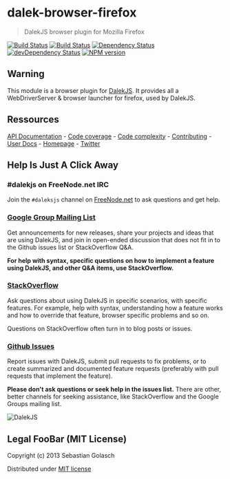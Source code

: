 dalek-browser-firefox
=====================

> DalekJS browser plugin for Mozilla Firefox

[![Build Status](https://travis-ci.org/dalekjs/dalek-browser-firefox.png)](https://travis-ci.org/dalekjs/dalek-browser-firefox)
[![Build Status](https://drone.io/github.com/dalekjs/dalek-browser-firefox/status.png)](https://drone.io/github.com/dalekjs/dalek-browser-firefox/latest)
[![Dependency Status](https://david-dm.org/dalekjs/dalek-browser-firefox.png)](https://david-dm.org/dalekjs/dalek-browser-firefox)
[![devDependency Status](https://david-dm.org/dalekjs/dalek-browser-firefox/dev-status.png)](https://david-dm.org/dalekjs/dalek-browser-firefox#info=devDependencies)
[![NPM version](https://badge.fury.io/js/dalek-browser-firefox.png)](http://badge.fury.io/js/dalek-browser-firefox)

## Warning

This module is a browser plugin for [DalekJS](//github.com/dalekjs/dalek).
It provides all a WebDriverServer & browser launcher for firefox, used by DalekJS.

## Ressources

[API Documentation](http://dalekjs.com/package/dalek-browser-firefox/master/api/index.html) -
[Code coverage](http://dalekjs.com/package/dalek-browser-firefox/master/coverage/index.html) -
[Code complexity](http://dalekjs.com/package/dalek-browser-firefox/master/complexity/index.html) -
[Contributing](https://github.com/dalekjs/dalek-browser-firefox/blob/master/CONTRIBUTING.md) -
[User Docs](http://dalekjs.com/docs/master/browser/firefox.html) -
[Homepage](http://dalekjs.com) -
[Twitter](http://twitter.com/dalekjs)

## Help Is Just A Click Away

### #dalekjs on FreeNode.net IRC

Join the `#daleksjs` channel on [FreeNode.net](http://freenode.net) to ask questions and get help.

### [Google Group Mailing List](https://groups.google.com/forum/#!forum/dalekjs)

Get announcements for new releases, share your projects and ideas that are
using DalekJS, and join in open-ended discussion that does not fit in
to the Github issues list or StackOverflow Q&A.

**For help with syntax, specific questions on how to implement a feature
using DalekJS, and other Q&A items, use StackOverflow.**

### [StackOverflow](http://stackoverflow.com/questions/tagged/dalekjs)

Ask questions about using DalekJS in specific scenarios, with
specific features. For example, help with syntax, understanding how a feature works and
how to override that feature, browser specific problems and so on.

Questions on StackOverflow often turn in to blog posts or issues.

### [Github Issues](//github.com/dalekjs/dalek-internal-assertions/issues)

Report issues with DalekJS, submit pull requests to fix problems, or to
create summarized and documented feature requests (preferably with pull
requests that implement the feature).

**Please don't ask questions or seek help in the issues list.** There are
other, better channels for seeking assistance, like StackOverflow and the
Google Groups mailing list.

![DalekJS](https://raw.github.com/dalekjs/dalekjs.com/master/img/logo.jpg)

## Legal FooBar (MIT License)

Copyright (c) 2013 Sebastian Golasch

Distributed under [MIT license](https://github.com/dalekjs/dalek-browser-firefox/blob/master/LICENSE-MIT)

